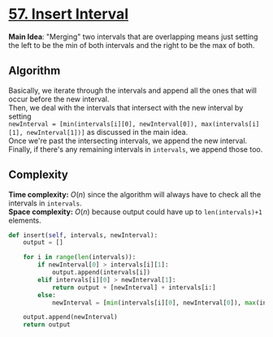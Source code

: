 # [57. Insert Interval](https://leetcode.com/problems/insert-interval)

**Main Idea**: "Merging" two intervals that are overlapping means just setting the left to be the min of both intervals and the right to be the max of both.

## Algorithm

Basically, we iterate through the intervals and append all the ones that will occur before the new interval.  
Then, we deal with the intervals that intersect with the new interval by setting  
`newInterval = [min(intervals[i][0], newInterval[0]), max(intervals[i][1], newInterval[1])]` as discussed in the main idea.  
Once we're past the intersecting intervals, we append the new interval. Finally, if there's any remaining intervals in `intervals`, we append those too.

## Complexity

**Time complexity:** $O(n)$ since the algorithm will always have to check all the intervals in `intervals`.  
**Space complexity:** $O(n)$ because output could have up to `len(intervals)+1` elements.

```python
def insert(self, intervals, newInterval):
    output = []

    for i in range(len(intervals)):
        if newInterval[0] > intervals[i][1]:
            output.append(intervals[i])
        elif intervals[i][0] > newInterval[1]:
            return output + [newInterval] + intervals[i:]
        else:
            newInterval = [min(intervals[i][0], newInterval[0]), max(intervals[i][1], newInterval[1])]

    output.append(newInterval)
    return output
```

